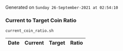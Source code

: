 Generated on `Sunday 26-September-2021 at 02:54:10`

### Current to Target Coin Ratio
`current_coin_ratio.sh`

Date|Current|Target|Ratio
---|---|---|---
